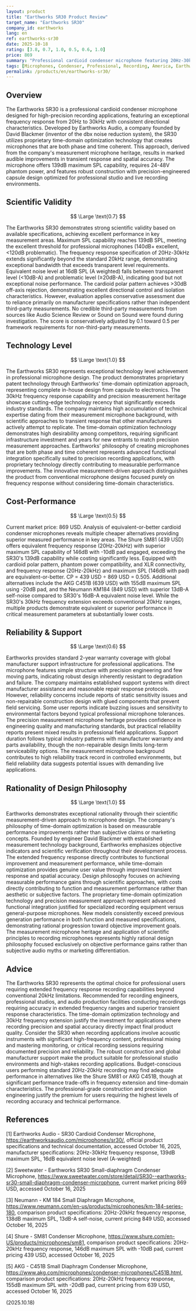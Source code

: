 ```yaml
---
layout: product
title: "Earthworks SR30 Product Review"
target_name: "Earthworks SR30"
company_id: earthworks
lang: en
ref: earthworks-sr30
date: 2025-10-18
rating: [3.8, 0.7, 1.0, 0.5, 0.6, 1.0]
price: 869
summary: "Professional cardioid condenser microphone featuring 20Hz-30kHz frequency response, 139dB SPL capability, and Earthworks' proprietary time-domain optimization technology for precision recording applications."
tags: [Microphones, Condenser, Professional, Recording, America, Earthworks, Cardioid]
permalink: /products/en/earthworks-sr30/
---
```


## Overview

The Earthworks SR30 is a professional cardioid condenser microphone designed for high-precision recording applications, featuring an exceptional frequency response from 20Hz to 30kHz with consistent directional characteristics. Developed by Earthworks Audio, a company founded by David Blackmer (inventor of the dbx noise reduction system), the SR30 utilizes proprietary time-domain optimization technology that creates microphones that are both phase and time coherent. This approach, derived from the company's measurement microphone heritage, results in marked audible improvements in transient response and spatial accuracy. The microphone offers 139dB maximum SPL capability, requires 24-48V phantom power, and features robust construction with precision-engineered capsule design optimized for professional studio and live recording environments.

## Scientific Validity

$$ \Large \text{0.7} $$

The Earthworks SR30 demonstrates strong scientific validity based on available specifications, achieving excellent performance in key measurement areas. Maximum SPL capability reaches 139dB SPL, meeting the excellent threshold for professional microphones (140dB+ excellent, <120dB problematic). The frequency response specification of 20Hz-30kHz extends significantly beyond the standard 20kHz range, demonstrating exceptional bandwidth that exceeds transparent level requirements. Equivalent noise level at 16dB SPL (A weighted) falls between transparent level (<10dB-A) and problematic level (≥20dB-A), indicating good but not exceptional noise performance. The cardioid polar pattern achieves >30dB off-axis rejection, demonstrating excellent directional control and isolation characteristics. However, evaluation applies conservative assessment due to reliance primarily on manufacturer specifications rather than independent third-party measurements. No credible third-party measurements from sources like Audio Science Review or Sound on Sound were found during investigation. The score is conservatively adjusted by 0.1 toward 0.5 per framework requirements for non-third-party measurements.

## Technology Level

$$ \Large \text{1.0} $$

The Earthworks SR30 represents exceptional technology level achievement in professional microphone design. The product demonstrates proprietary patent technology through Earthworks' time-domain optimization approach, representing complete in-house design from capsule to electronics. The 30kHz frequency response capability and precision measurement heritage showcase cutting-edge technology recency that significantly exceeds industry standards. The company maintains high accumulation of technical expertise dating from their measurement microphone background, with scientific approaches to transient response that other manufacturers actively attempt to replicate. The time-domain optimization technology demonstrates high desirability among competitors, requiring significant infrastructure investment and years for new entrants to match precision measurement approaches. Earthworks' philosophy of creating microphones that are both phase and time coherent represents advanced functional integration specifically suited to precision recording applications, with proprietary technology directly contributing to measurable performance improvements. The innovative measurement-driven approach distinguishes the product from conventional microphone designs focused purely on frequency response without considering time-domain characteristics.

## Cost-Performance

$$ \Large \text{0.5} $$

Current market price: 869 USD. Analysis of equivalent-or-better cardioid condenser microphones reveals multiple cheaper alternatives providing superior measured performance in key areas. The Shure SM81 (439 USD) offers equivalent frequency response (20Hz-20kHz) with superior maximum SPL capability of 146dB with -10dB pad engaged, exceeding the SR30's 139dB capability while costing significantly less. Equipped with cardioid polar pattern, phantom power compatibility, and XLR connectivity, and frequency response (20Hz-20kHz) and maximum SPL (146dB with pad) are equivalent-or-better. CP = 439 USD ÷ 869 USD = 0.505. Additional alternatives include the AKG C451B (639 USD) with 155dB maximum SPL using -20dB pad, and the Neumann KM184 (849 USD) with superior 13dB-A self-noise compared to SR30's 16dB-A equivalent noise level. While the SR30's 30kHz frequency extension exceeds conventional 20kHz ranges, multiple products demonstrate equivalent or superior performance in critical measurement parameters at substantially lower costs.

## Reliability & Support

$$ \Large \text{0.6} $$

Earthworks provides standard 2-year warranty coverage with global manufacturer support infrastructure for professional applications. The microphone features simple structure with precision engineering and few moving parts, indicating robust design inherently resistant to degradation and failure. The company maintains established support systems with direct manufacturer assistance and reasonable repair response protocols. However, reliability concerns include reports of static sensitivity issues and non-repairable construction design with glued components that prevent field servicing. Some user reports indicate buzzing issues and sensitivity to environmental factors beyond typical professional microphone tolerances. The precision measurement microphone heritage provides confidence in engineering quality and manufacturing standards, but practical reliability reports present mixed results in professional field applications. Support duration follows typical industry patterns with manufacturer warranty and parts availability, though the non-repairable design limits long-term serviceability options. The measurement microphone background contributes to high reliability track record in controlled environments, but field reliability data suggests potential issues with demanding live applications.

## Rationality of Design Philosophy

$$ \Large \text{1.0} $$

Earthworks demonstrates exceptional rationality through their scientific measurement-driven approach to microphone design. The company's philosophy of time-domain optimization is based on measurable performance improvements rather than subjective claims or marketing concepts. Founded by engineer David Blackmer with established measurement technology background, Earthworks emphasizes objective indicators and scientific verification throughout their development process. The extended frequency response directly contributes to functional improvement and measurement performance, while time-domain optimization provides genuine user value through improved transient response and spatial accuracy. Design philosophy focuses on achieving measurable performance gains through scientific approaches, with costs directly contributing to function and measurement performance rather than aesthetic or subjective factors. The proprietary time-domain optimization technology and precision measurement approach represent advanced functional integration justified for specialized recording equipment versus general-purpose microphones. New models consistently exceed previous generation performance in both function and measured specifications, demonstrating rational progression toward objective improvement goals. The measurement microphone heritage and application of scientific principles to recording microphones represents highly rational design philosophy focused exclusively on objective performance gains rather than subjective audio myths or marketing differentiation.

## Advice

The Earthworks SR30 represents the optimal choice for professional users requiring extended frequency response recording capabilities beyond conventional 20kHz limitations. Recommended for recording engineers, professional studios, and audio production facilities conducting recordings requiring accuracy in extended frequency ranges and superior transient response characteristics. The time-domain optimization technology and 30kHz frequency extension justify the investment for applications where recording precision and spatial accuracy directly impact final product quality. Consider the SR30 when recording applications involve acoustic instruments with significant high-frequency content, professional mixing and mastering monitoring, or critical recording sessions requiring documented precision and reliability. The robust construction and global manufacturer support make the product suitable for professional studio environments and high-stakes recording applications. Budget-conscious users performing standard 20Hz-20kHz recording may find adequate performance in alternatives like the Shure SM81 or AKG C451B, though at significant performance trade-offs in frequency extension and time-domain characteristics. The professional-grade construction and precision engineering justify the premium for users requiring the highest levels of recording accuracy and technical performance.

## References

[1] Earthworks Audio - SR30 Cardioid Condenser Microphone, https://earthworksaudio.com/microphones/sr30/, official product specifications and technical documentation, accessed October 16, 2025, manufacturer specifications: 20Hz-30kHz frequency response, 139dB maximum SPL, 16dB equivalent noise level (A-weighted)

[2] Sweetwater - Earthworks SR30 Small-diaphragm Condenser Microphone, https://www.sweetwater.com/store/detail/SR30--earthworks-sr30-small-diaphragm-condenser-microphone, current market pricing 869 USD, accessed October 16, 2025

[3] Neumann - KM 184 Small Diaphragm Microphone, https://www.neumann.com/en-us/products/microphones/km-184-series-180, comparison product specifications: 20Hz-20kHz frequency response, 138dB maximum SPL, 13dB-A self-noise, current pricing 849 USD, accessed October 16, 2025

[4] Shure - SM81 Condenser Microphone, https://www.shure.com/en-US/products/microphones/sm81, comparison product specifications: 20Hz-20kHz frequency response, 146dB maximum SPL with -10dB pad, current pricing 439 USD, accessed October 16, 2025

[5] AKG - C451B Small Diaphragm Condenser Microphone, https://www.akg.com/microphones/condenser-microphones/C451B.html, comparison product specifications: 20Hz-20kHz frequency response, 155dB maximum SPL with -20dB pad, current pricing from 639 USD, accessed October 16, 2025

(2025.10.18)